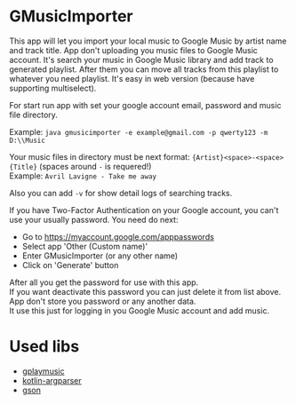 # GMusicImporter

This app will let you import your local music to Google Music by artist name and track title. 
App don't uploading you music files to Google Music account. It's search your music in Google Music 
library and add track to generated playlist. After them you can move all tracks from this playlist 
to whatever you need playlist. It's easy in web version (because have supporting multiselect).

For start run app with set your google account email, password and music file directory.

Example: `java gmusicimporter -e example@gmail.com -p qwerty123 -m D:\\Music`

Your music files in directory must be next format: `{Artist}<space>-<space>{Title}` (spaces around `-` is requered!) <br />
Example: `Avril Lavigne - Take me away`

Also you can add `-v` for show detail logs of searching tracks.

If you have Two-Factor Authentication on your Google account, you can't use your usually password.
You need do next:
 - Go to https://myaccount.google.com/apppasswords 
 - Select app 'Other (Custom name)' 
 - Enter GMusicImporter (or any other name)
 - Click on 'Generate' button
 
After all you get the password for use with this app. <br/>
If you want deactivate this password you can just delete it from list above. <br />
App don't store you password or any another data. <br />
It use this just for logging in you Google Music account and add music.

# Used libs

 * [gplaymusic](https://github.com/FelixGail/gplaymusic)
 * [kotlin-argparser](https://github.com/xenomachina/kotlin-argparser)
 * [gson](https://github.com/google/gson)
